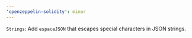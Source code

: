 ```yaml
---
'openzeppelin-solidity': minor
---
```


`Strings`: Add `espaceJSON` that escapes special characters in JSON strings.
